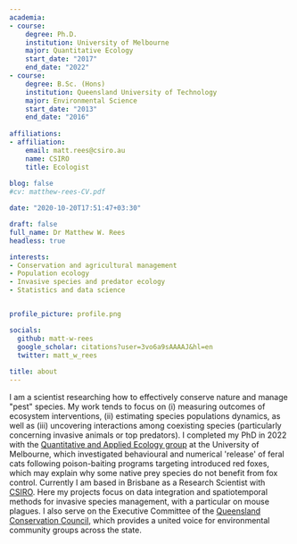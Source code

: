 ```yaml
---
academia:
- course:
    degree: Ph.D.
    institution: University of Melbourne
    major: Quantitative Ecology
    start_date: "2017"
    end_date: "2022"
- course:
    degree: B.Sc. (Hons)
    institution: Queensland University of Technology
    major: Environmental Science
    start_date: "2013"
    end_date: "2016"
    
affiliations:
- affiliation:
    email: matt.rees@csiro.au
    name: CSIRO
    title: Ecologist
    
blog: false
#cv: matthew-rees-CV.pdf

date: "2020-10-20T17:51:47+03:30"

draft: false
full_name: Dr Matthew W. Rees
headless: true

interests:
- Conservation and agricultural management
- Population ecology 
- Invasive species and predator ecology
- Statistics and data science


profile_picture: profile.png

socials:
  github: matt-w-rees
  google_scholar: citations?user=3vo6a9sAAAAJ&hl=en
  twitter: matt_w_rees
  
title: about
---
```


I am a scientist researching how to effectively conserve nature and manage "pest" species. 
My work tends to focus on (i) measuring outcomes of ecosystem interventions, (ii) estimating species populations dynamics, as well as (iii) uncovering interactions among coexisting species (particularly concerning invasive animals or top predators). 
I completed my PhD in 2022 with the [Quantitative and Applied Ecology group](https://qaeco.com) at the University of Melbourne, which investigated behavioural and numerical 'release' of feral cats following poison-baiting programs targeting introduced red foxes, which may explain why some native prey species do not benefit from fox control. Currently I am based in Brisbane as a Research Scientist with [CSIRO](https://www.csiro.au). Here my projects focus on data integration and spatiotemporal methods for invasive species management, with a particular on mouse plagues. I also serve on the Executive Committee of the [Queensland Conservation Council](https://www.queenslandconservation.org.au/), which provides a united voice for environmental community groups across the state. 

